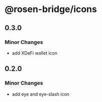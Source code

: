 # @rosen-bridge/icons

## 0.3.0

### Minor Changes

- add XDeFi wallet icon

## 0.2.0

### Minor Changes

- add eye and eye-slash icon
